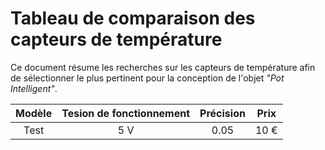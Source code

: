 # Tableau de comparaison des capteurs de température

Ce document résume les recherches sur les capteurs de température afin de sélectionner le plus pertinent pour la conception de l'objet *"Pot Intelligent"*.

| Modèle | Tesion de fonctionnement | Précision | Prix |
| :----: | :----------------------: | :-------: | :--: |
| Test | 5 V | 0.05 | 10 € |